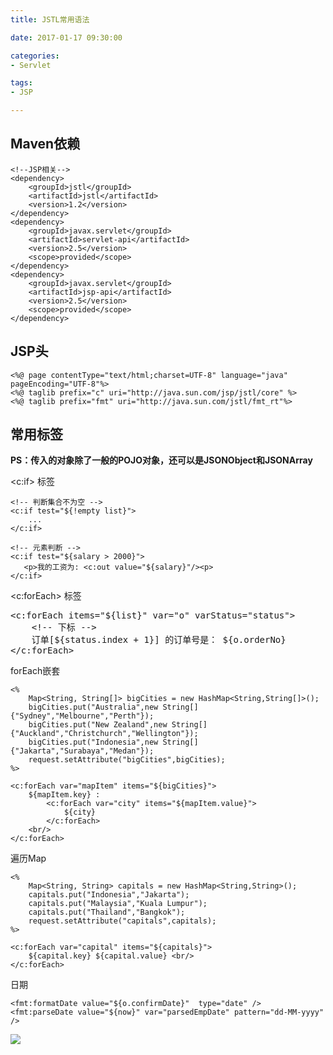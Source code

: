 ```yaml
---
title: JSTL常用语法

date: 2017-01-17 09:30:00

categories:
- Servlet

tags:
- JSP

---
```


## Maven依赖

    <!--JSP相关-->
    <dependency>
        <groupId>jstl</groupId>
        <artifactId>jstl</artifactId>
        <version>1.2</version>
    </dependency>
    <dependency>
        <groupId>javax.servlet</groupId>
        <artifactId>servlet-api</artifactId>
        <version>2.5</version>
        <scope>provided</scope>
    </dependency>
    <dependency>
        <groupId>javax.servlet</groupId>
        <artifactId>jsp-api</artifactId>
        <version>2.5</version>
        <scope>provided</scope>
    </dependency>

## JSP头

	<%@ page contentType="text/html;charset=UTF-8" language="java" pageEncoding="UTF-8"%>
	<%@ taglib prefix="c" uri="http://java.sun.com/jsp/jstl/core" %>
	<%@ taglib prefix="fmt" uri="http://java.sun.com/jstl/fmt_rt"%>

## 常用标签

**PS：传入的对象除了一般的POJO对象，还可以是JSONObject和JSONArray**

&lt;c:if> 标签

	<!-- 判断集合不为空 -->
	<c:if test="${!empty list}">
		...
	</c:if>
	
	<!-- 元素判断 -->
	<c:if test="${salary > 2000}">
	   <p>我的工资为: <c:out value="${salary}"/><p>
	</c:if>

&lt;c:forEach> 标签

<pre>
&lt;c:forEach items="${list}" var="o" varStatus="status">
	&lt;!-- 下标 -->
	订单[${status.index + 1}] 的订单号是： ${o.orderNo}
&lt;/c:forEach>
</pre>

forEach嵌套

	<%
        Map<String, String[]> bigCities = new HashMap<String,String[]>();
        bigCities.put("Australia",new String[]{"Sydney","Melbourne","Perth"});
        bigCities.put("New Zealand",new String[]{"Auckland","Christchurch","Wellington"});
        bigCities.put("Indonesia",new String[]{"Jakarta","Surabaya","Medan"});
        request.setAttribute("bigCities",bigCities);
    %>

    <c:forEach var="mapItem" items="${bigCities}">
        ${mapItem.key} :
            <c:forEach var="city" items="${mapItem.value}">
                ${city}
            </c:forEach>
        <br/>
    </c:forEach>

遍历Map

	<%
        Map<String, String> capitals = new HashMap<String,String>();
        capitals.put("Indonesia","Jakarta");
        capitals.put("Malaysia","Kuala Lumpur");
        capitals.put("Thailand","Bangkok");
        request.setAttribute("capitals",capitals);
    %>

    <c:forEach var="capital" items="${capitals}">
        ${capital.key} ${capital.value} <br/>
    </c:forEach>

日期

	<fmt:formatDate value="${o.confirmDate}"  type="date" />
	<fmt:parseDate value="${now}" var="parsedEmpDate" pattern="dd-MM-yyyy" />

![](http://i.imgur.com/ij3bwfi.png)